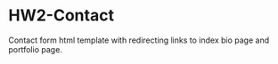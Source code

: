 # HW2-Contact
Contact form html template with redirecting links to index bio page and portfolio page.
